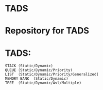 # TADS
# Repository for TADS
# TADS:
	STACK (Static/Dynamic)
	QUEUE (Static/Dynamic/Priority)
	LIST  (Static/Dynamic/Priority/Generalized)
	MEMORY BANK  (Static/Dynamic)
	TREE  (Static/Dynamic/Avl/Multiple)
	
